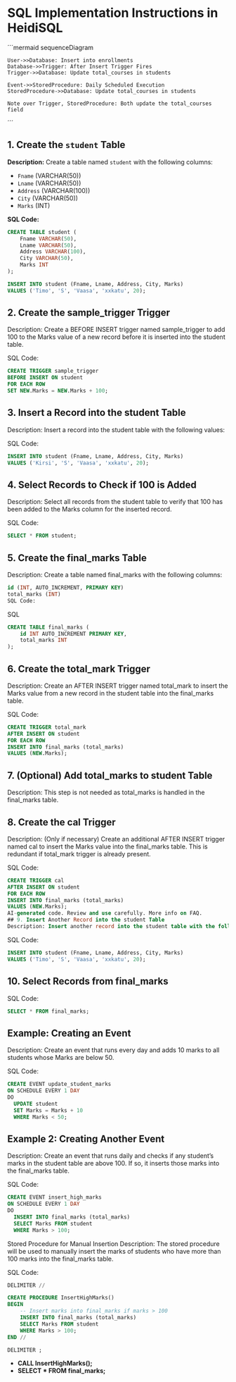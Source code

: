 # SQL Implementation Instructions in HeidiSQL


´´´mermaid
sequenceDiagram
  
    User->>Database: Insert into enrollments
    Database->>Trigger: After Insert Trigger Fires
    Trigger->>Database: Update total_courses in students

    Event->>StoredProcedure: Daily Scheduled Execution
    StoredProcedure->>Database: Update total_courses in students

    Note over Trigger, StoredProcedure: Both update the total_courses field

´´´

## 1. Create the `student` Table
**Description:** Create a table named `student` with the following columns:
- `Fname` (VARCHAR(50))
- `Lname` (VARCHAR(50))
- `Address` (VARCHAR(100))
- `City` (VARCHAR(50))
- `Marks` (INT)

**SQL Code:**
```sql
CREATE TABLE student (
    Fname VARCHAR(50),
    Lname VARCHAR(50),
    Address VARCHAR(100),
    City VARCHAR(50),
    Marks INT
);
```
```sql
INSERT INTO student (Fname, Lname, Address, City, Marks) 
VALUES ('Timo', 'S', 'Vaasa', 'xxkatu', 20);
```
## 2. Create the sample_trigger Trigger
Description: Create a BEFORE INSERT trigger named sample_trigger to add 100 to the Marks value of a new record before it is inserted into the student table.

SQL Code:
```sql
CREATE TRIGGER sample_trigger
BEFORE INSERT ON student
FOR EACH ROW
SET NEW.Marks = NEW.Marks + 100;
```
## 3. Insert a Record into the student Table
Description: Insert a record into the student table with the following values:

SQL Code:
```sql
INSERT INTO student (Fname, Lname, Address, City, Marks) 
VALUES ('Kirsi', 'S', 'Vaasa', 'xxkatu', 20);
```
## 4. Select Records to Check if 100 is Added
Description: Select all records from the student table to verify that 100 has been added to the Marks column for the inserted record.

SQL Code:
```sql
SELECT * FROM student;
```

## 5. Create the final_marks Table
Description: Create a table named final_marks with the following columns:
```sql
id (INT, AUTO_INCREMENT, PRIMARY KEY)
total_marks (INT)
SQL Code:
```
SQL
```sql
CREATE TABLE final_marks (
    id INT AUTO_INCREMENT PRIMARY KEY,
    total_marks INT
);
```
## 6. Create the total_mark Trigger
Description: Create an AFTER INSERT trigger named total_mark to insert the Marks value from a new record in the student table into the final_marks table.

SQL Code:
```sql
CREATE TRIGGER total_mark
AFTER INSERT ON student
FOR EACH ROW
INSERT INTO final_marks (total_marks) 
VALUES (NEW.Marks);
```
## 7. (Optional) Add total_marks to student Table
Description: This step is not needed as total_marks is handled in the final_marks table.

## 8. Create the cal Trigger
Description: (Only if necessary) Create an additional AFTER INSERT trigger named cal to insert the Marks value into the final_marks table. This is redundant if total_mark trigger is already present.

SQL Code:
```sql
CREATE TRIGGER cal
AFTER INSERT ON student
FOR EACH ROW
INSERT INTO final_marks (total_marks) 
VALUES (NEW.Marks);
AI-generated code. Review and use carefully. More info on FAQ.
## 9. Insert Another Record into the student Table
Description: Insert another record into the student table with the following values:
```
SQL Code:
```sql
INSERT INTO student (Fname, Lname, Address, City, Marks) 
VALUES ('Timo', 'S', 'Vaasa', 'xxkatu', 20);
```

## 10. Select Records from final_marks
SQL Code:

```sql
SELECT * FROM final_marks;

```

## Example: Creating an Event
Description: Create an event that runs every day and adds 10 marks to all students whose Marks are below 50.

SQL Code:
```sql
CREATE EVENT update_student_marks
ON SCHEDULE EVERY 1 DAY
DO
  UPDATE student
  SET Marks = Marks + 10
  WHERE Marks < 50;

```
## Example 2: Creating Another Event
Description: Create an event that runs daily and checks if any student’s marks in the student table are above 100. If so, it inserts those marks into the final_marks table.

SQL Code:
```sql
CREATE EVENT insert_high_marks
ON SCHEDULE EVERY 1 DAY
DO
  INSERT INTO final_marks (total_marks)
  SELECT Marks FROM student
  WHERE Marks > 100;
```
Stored Procedure for Manual Insertion
Description: The stored procedure will be used to manually insert the marks of students who have more than 100 marks into the final_marks table.

SQL Code:
```sql
DELIMITER //

CREATE PROCEDURE InsertHighMarks()
BEGIN
    -- Insert marks into final_marks if marks > 100
    INSERT INTO final_marks (total_marks)
    SELECT Marks FROM student
    WHERE Marks > 100;
END //

DELIMITER ;
```

- **CALL InsertHighMarks();**
- **SELECT * FROM final_marks;**
